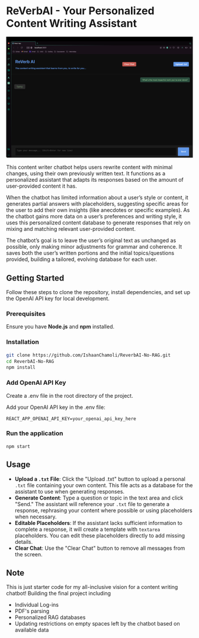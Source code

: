 # ReVerbAI - Your Personalized Content Writing Assistant

![Demo](demo.png)


This content writer chatbot helps users rewrite content with minimal changes, using their own previously written text. It functions as a personalized assistant that adapts its responses based on the amount of user-provided content it has.

When the chatbot has limited information about a user’s style or content, it generates partial answers with placeholders, suggesting specific areas for the user to add their own insights (like anecdotes or specific examples). As the chatbot gains more data on a user’s preferences and writing style, it uses this personalized content database to generate responses that rely on mixing and matching relevant user-provided content.

The chatbot’s goal is to leave the user’s original text as unchanged as possible, only making minor adjustments for grammar and coherence. It saves both the user’s written portions and the initial topics/questions provided, building a tailored, evolving database for each user.

## Getting Started

Follow these steps to clone the repository, install dependencies, and set up the OpenAI API key for local development.

### Prerequisites

Ensure you have **Node.js** and **npm** installed.


### Installation
   ```bash
   git clone https://github.com/IshaanChamoli/ReverbAI-No-RAG.git
   cd ReverbAI-No-RAG
   npm install
   ```

### Add OpenAI API Key

Create a .env file in the root directory of the project.

Add your OpenAI API key in the .env file:

    REACT_APP_OPENAI_API_KEY=your_openai_api_key_here


### Run the application


    npm start


## Usage

- **Upload a `.txt` File**: Click the "Upload .txt" button to upload a personal `.txt` file containing your own content. This file acts as a database for the assistant to use when generating responses.
- **Generate Content**: Type a question or topic in the text area and click "Send." The assistant will reference your `.txt` file to generate a response, rephrasing your content where possible or using placeholders when necessary.
- **Editable Placeholders**: If the assistant lacks sufficient information to complete a response, it will create a template with `textarea` placeholders. You can edit these placeholders directly to add missing details.
- **Clear Chat**: Use the "Clear Chat" button to remove all messages from the screen.

## Note

This is just starter code for my all-inclusive vision for a content writing chatbot! Building the final project including
- Individual Log-ins
- PDF's parsing
- Personalized RAG databases
- Updating restrictions on empty spaces left by the chatbot based on available data

